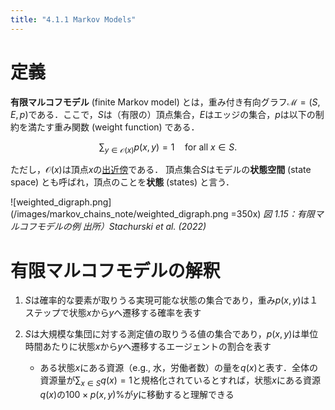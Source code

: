 ```yaml
---
title: "4.1.1 Markov Models"
---
```


# 定義
**有限マルコフモデル** (finite Markov model) とは，重み付き有向グラフ$\mathscr{M}=(S,E,p)$である．ここで，$S$は（有限の）頂点集合，$E$はエッジの集合，$p$は以下の制約を満たす重み関数 (weight function) である．

$$
\sum_{y\in\mathscr{O}(x)}p(x,y)=1 \quad \text{for all } x \in S. \tag{4.1}
$$

ただし，$\mathscr{O}(x)$は頂点$x$の[出近傍](https://zenn.dev/nagayu71/articles/61e5f6c2cd55a0#%E3%83%8E%E3%83%BC%E3%83%89%E3%81%AE%E7%89%B9%E5%BE%B4%E3%82%92%E8%A1%A8%E3%81%99%E7%94%A8%E8%AA%9E)である．
頂点集合$S$はモデルの**状態空間** (state space) とも呼ばれ，頂点のことを**状態** (states) と言う．

![weighted_digraph.png](/images/markov_chains_note/weighted_digraph.png =350x)
*図 1.15：有限マルコフモデルの例
出所）Stachurski et al. (2022)*

# 有限マルコフモデルの解釈
1. $S$は確率的な要素が取りうる実現可能な状態の集合であり，重み$p(x,y)$は１ステップで状態$x$から$y$へ遷移する確率を表す

2. $S$は大規模な集団に対する測定値の取りうる値の集合であり，$p(x,y)$は単位時間あたりに状態$x$から$y$へ遷移するエージェントの割合を表す
   - ある状態$x$にある資源（e.g., 水，労働者数）の量を$q(x)$と表す．全体の資源量が$\sum_{x\in S}q(x)=1$と規格化されているとすれば，状態$x$にある資源$q(x)$の$100\times p(x,y)\%$が$y$に移動すると理解できる
